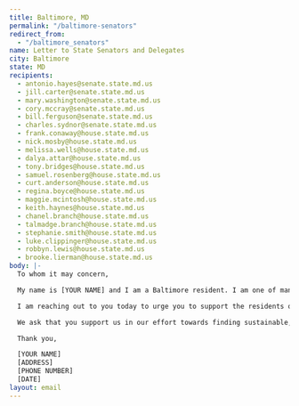 ```yaml
---
title: Baltimore, MD
permalink: "/baltimore-senators"
redirect_from:
  - "/baltimore_senators"
name: Letter to State Senators and Delegates
city: Baltimore
state: MD
recipients:
  - antonio.hayes@senate.state.md.us
  - jill.carter@senate.state.md.us
  - mary.washington@senate.state.md.us
  - cory.mccray@senate.state.md.us
  - bill.ferguson@senate.state.md.us
  - charles.sydnor@senate.state.md.us
  - frank.conaway@house.state.md.us
  - nick.mosby@house.state.md.us
  - melissa.wells@house.state.md.us
  - dalya.attar@house.state.md.us
  - tony.bridges@house.state.md.us
  - samuel.rosenberg@house.state.md.us
  - curt.anderson@house.state.md.us
  - regina.boyce@house.state.md.us
  - maggie.mcintosh@house.state.md.us
  - keith.haynes@house.state.md.us
  - chanel.branch@house.state.md.us
  - talmadge.branch@house.state.md.us
  - stephanie.smith@house.state.md.us
  - luke.clippinger@house.state.md.us
  - robbyn.lewis@house.state.md.us
  - brooke.lierman@house.state.md.us
body: |-
  To whom it may concern,

  My name is [YOUR NAME] and I am a Baltimore resident. I am one of many Baltimore City residents urging our City Council members and Mayor Jack Young to ethically reallocate the Baltimore City Expense Budget. We are asking our elected officials to divest from the BPD, and invest in social services and education programs, effective at the beginning of FY 2021. We have seen clearly from experience, and from all current research, that armed police do not promote community safety and wellbeing, and in many instances perpetuate violence. Several City Council members have already made clear that they stand with the residents of Baltimore City on this and plan to vote in favor of these types of changes in next week's budget hearings. They have also made us aware of the fact that the Baltimore Police Department is not locally controlled by the City Council as it is a state agency. Because of this, Baltimore City Government only has so much ability to implement change.

  I am reaching out to you today to urge you to support the residents of Baltimore City in our efforts. We have had enough of the violent approach to "controlling" poverty and are ready to completely re-imagine what community safety looks like. Investment in programs such as the Affordable Housing Trust Fund, Baltimore Children and Youth Fund, Safe Streets Baltimore, the Office of Employment and Development, or the Department of Health shows our commitment to communities and the vision that all Baltimore residents deserve to thrive. It's time to defund the BPD’s harmful expansion into homeless services, schools, youth services, mental health, and other social services where police don’t belong. It’s time to increase investments in human services, the social safety net, and racial and economic justice.

  We ask that you support us in our effort towards finding sustainable, long-term change by giving control of BPD to Baltimore's local government and in any other ways you can. It is time for change--we know we can build a better future based on restorative justice and healing.

  Thank you,

  [YOUR NAME]
  [ADDRESS]
  [PHONE NUMBER]
  [DATE]
layout: email
---
```

